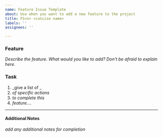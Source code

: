 ```yaml
---
name: Feature Issue Template
about: Use when you want to add a new feature to the project
title: FS<n> <concise name>
labels: ''
assignees: ''

---
```


### Feature
_Describe the feature. What would you like to add? Don't be afraid to explain here._

### Task
1. _give a list of _
2. _of specific actions_
3. _to complete this_
4. _feature...._

---
#### Additional Notes
_add any additional notes for completion_
